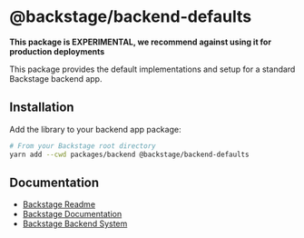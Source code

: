 # @backstage/backend-defaults

**This package is EXPERIMENTAL, we recommend against using it for production deployments**

This package provides the default implementations and setup for a standard Backstage backend app.

## Installation

Add the library to your backend app package:

```bash
# From your Backstage root directory
yarn add --cwd packages/backend @backstage/backend-defaults
```

## Documentation

- [Backstage Readme](https://github.com/backstage/backstage/blob/master/README.md)
- [Backstage Documentation](https://github.com/backstage/backstage/blob/master/docs/README.md)
- [Backstage Backend System](https://backstage.io/docs/backend-system/)

